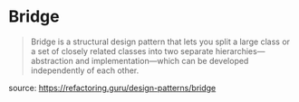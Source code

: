 # Bridge
> Bridge is a structural design pattern that lets you split a large class or a set of closely related classes into two separate hierarchies—abstraction and implementation—which can be developed independently of each other.

source: https://refactoring.guru/design-patterns/bridge